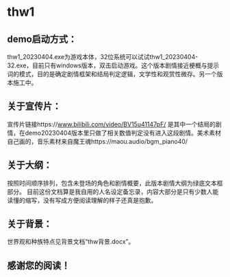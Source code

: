# thw1
## demo启动方式：
thw1_20230404.exe为游戏本体，32位系统可以试试thw1_20230404-32.exe，目前只有windows版本，双击启动游戏。这个版本剧情接近梗概与提示词的模式，目的是确定剧情框架和结局判定逻辑，文学性和观赏性微存。另一个版本施工中。

## 关于宣传片：
宣传片链接https://www.bilibili.com/video/BV15u41147pF/
是其中一个结局的剧情，在demo20230404版本里只做了相关数值判定没有进入这段剧情。美术素材自己画的，音乐素材来自魔王魂https://maou.audio/bgm_piano40/

## 关于大纲：
按照时间顺序排列，包含未登场的角色和剧情概要，此版本剧情大纲为绿底文本框部分。
目前这份文档算是我自用的人名设定备忘录，内容大部分是只有少数人能读懂的缩写，没有写成方便阅读理解的样子还真是抱歉。

## 关于背景：
世界观和种族特点见背景文档“thw背景.docx”。

## 感谢您的阅读！
